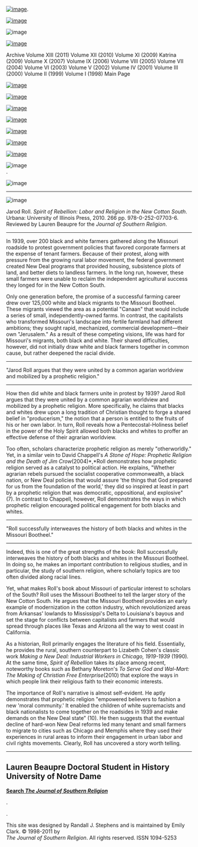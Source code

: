 [![image](../index_top_logo_.jpg)](http://jsr.fsu.edu/).

[![image](../index_top.jpg)](http://jsr.fsu.edu/)

![image](../../production/page_2_strip.jpg)

[![image](../New_Vol_13.png)](Front13.html)

Archive Volume XIII (2011) Volume XII (2010) Volume XI (2009) Katrina
(2009) Volume X (2007) Volume IX (2006) Volume VIII (2005) Volume VII
(2004) Volume VI (2003) Volume V (2002) Volume IV (2001) Volume III
(2000) Volume II (1999) Volume I (1998) Main Page

[![image](../page_2_link_4_mast.jpg)](http://jsr.fsu.edu/ed.htm)

[![image](../page_2_link_5_ed_policies.jpg)](http://jsr.fsu.edu/mission.htm)

[![image](../page_2_link_6_article_sub.jpg)](http://jsr.fsu.edu/submit.htm)

[![image](../page_2_link_7_book_rev.jpg)](http://jsr.fsu.edu/reviews.htm)

[![image](../page_2_link_8_hill_award.jpg)](http://jsr.fsu.edu/award.htm)

[![image](../page_2_link_9_advertisers.jpg)](http://jsr.fsu.edu/ads.htm)

[![image](../page_2_link_99_email.jpg)](mailto:aremillard@francis.edu)

![image](../../production/page_2_width_line_side.jpg) \
.

![image](../../production/page_2_width_line_top.jpg)

* * * * *

![image](Reviews/SpiritofRebellion.jpg)

Jarod Roll. *Spirit of Rebellion: Labor and Religion in the New Cotton
South*. Urbana: University of Illinois Press, 2010. 266 pp.
978-0-252-07703-6. Reviewed by Lauren Beaupre for the *Journal of
Southern Religion*.

* * * * *

In 1939, over 200 black and white farmers gathered along the Missouri
roadside to protest government policies that favored corporate farmers
at the expense of tenant farmers. Because of their protest, along with
pressure from the growing rural labor movement, the federal government
created New Deal programs that provided housing, subsistence plots of
land, and better diets to landless farmers. In the long run, however,
these small farmers were unable to reclaim the independent agricultural
success they longed for in the New Cotton South.

Only one generation before, the promise of a successful farming career
drew over 125,000 white and black migrants to the Missouri Bootheel.
These migrants viewed the area as a potential "Canaan" that would
include a series of small, independently-owned farms. In contrast, the
capitalists who transformed Missouri's landscape into fertile farmland
had different ambitions; they sought rapid, mechanized, commercial
development—their own "Jerusalem." As a result of these competing
visions, life was hard for Missouri's migrants, both black and white.
Their shared difficulties, however, did not initially draw white and
black farmers together in common cause, but rather deepened the racial
divide.

* * * * *

"Jarod Roll argues that they were united by a common agarian worldview
and mobilized by a prophetic religion."

* * * * *

How then did white and black farmers unite in protest by 1939? Jarod
Roll argues that they were united by a common agrarian worldview and
mobilized by a prophetic religion. More specifically, he claims that
blacks and whites drew upon a long tradition of Christian thought to
forge a shared belief in "producerism," the notion that a person is
entitled to the fruits of his or her own labor. In turn, Roll reveals
how a Pentecostal-Holiness belief in the power of the Holy Spirit
allowed both blacks and whites to proffer an effective defense of their
agrarian worldview.

Too often, scholars characterize prophetic religion as merely
"otherworldly." Yet, in a similar vein to David Chappell's *A Stone of
Hope: Prophetic Religion and the Death of Jim Crow*(2004)*,*Roll
demonstrates how prophetic religion served as a catalyst to political
action. He explains, "Whether agrarian rebels pursued the socialist
cooperative commonwealth, a black nation, or New Deal policies that
would assure 'the things that God prepared for us from the foundation of
the world,' they did so inspired at least in part by a prophetic
religion that was democratic, oppositional, and explosive" (7). In
contrast to Chappell, however, Roll demonstrates the ways in which
prophetic religion encouraged political engagement for both blacks and
whites.

* * * * *

"Roll successfully interweaves the history of both blacks and whites in
the Missouri Bootheel."

* * * * *

Indeed, this is one of the great strengths of the book: Roll
successfully interweaves the history of both blacks and whites in the
Missouri Bootheel. In doing so, he makes an important contribution to
religious studies, and in particular, the study of southern religion,
where scholarly topics are too often divided along racial lines.

Yet, what makes Roll's book about Missouri of particular interest to
scholars of the South? Roll uses the Missouri Bootheel to tell the
larger story of the New Cotton South. He argues that the Missouri
Bootheel provides an early example of modernization in the cotton
industry, which revolutionized areas from Arkansas' lowlands to
Mississippi's Delta to Louisiana's bayous and set the stage for
conflicts between capitalists and farmers that would spread through
places like Texas and Arizona all the way to west coast in California.

As a historian, Roll primarily engages the literature of his field.
Essentially, he provides the rural, southern counterpart to Lizabeth
Cohen's classic work *Making a New Deal: Industrial Workers in Chicago,
1919-1939* (1990)*.* At the same time, *Spirit of Rebellion* takes its
place among recent, noteworthy books such as Bethany Moreton's *To Serve
God and Wal-Mart: The Making of Christian Free Enterprise*(2010) that
explore the ways in which people link their religious faith to their
economic interests.

The importance of Roll's narrative is almost self-evident. He aptly
demonstrates that prophetic religion "empowered believers to fashion a
new 'moral community.' It enabled the children of white supremacists and
black nationalists to come together on the roadsides in 1939 and make
demands on the New Deal state" (10). He then suggests that the eventual
decline of hard-won New Deal reforms led many tenant and small farmers
to migrate to cities such as Chicago and Memphis where they used their
experiences in rural areas to inform their engagement in urban labor and
civil rights movements. Clearly, Roll has uncovered a story worth
telling.

  -----------------------------
  Lauren Beaupre
  Doctoral Student in History
  University of Notre Dame
  -----------------------------

**[Search *The Journal of Southern
Religion*](http://jsr.fsu.edu/search.htm)**

.

.

This site was designed by Randall J. Stephens and is maintained by Emily
Clark. © 1998-2011 by \
 *The Journal of Southern Religion*. All rights reserved. ISSN 1094-5253
